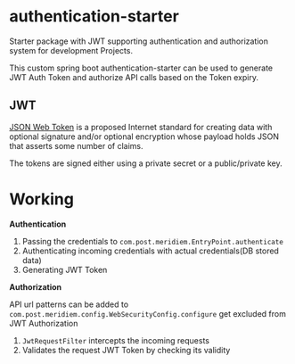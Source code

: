 # authentication-starter
Starter package with JWT supporting authentication and authorization system for development Projects.

This custom spring boot authentication-starter can be used to generate JWT Auth Token and authorize API calls based on the Token expiry.

## JWT 
[JSON Web Token](https://jwt.io/) is a proposed Internet standard for creating data with optional signature and/or optional encryption whose payload holds JSON that asserts some number of claims. 

The tokens are signed either using a private secret or a public/private key.

# Working
**Authentication**
1. Passing the credentials to ```com.post.meridiem.EntryPoint.authenticate```
2. Authenticating incoming credentials with actual credentials(DB stored data)
3. Generating JWT Token

**Authorization**

API url patterns can be added to ```com.post.meridiem.config.WebSecurityConfig.configure``` get excluded from JWT Authorization
1. ```JwtRequestFilter``` intercepts the incoming requests
2. Validates the request JWT Token by checking its validity 